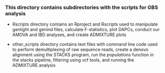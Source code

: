### This directory contains subdirectories with the scripts for GBS analysis

-   Rscripts directory contains an Rproject and Rscripts used to manipulate genlight and genind files, calculate F-statistics, plot DAPCs, conduct our AMOVA and IBD analyses, and create ADMIXTURE plots

-   other_scripts directory contains text files with command line code used to perform demultiplexing of raw sequence reads, create a denovo alignment using the STACKS program, run the *populations* function in the stacks pipeline, filtering using vcf tools, and running the ADMIXTURE analysis
